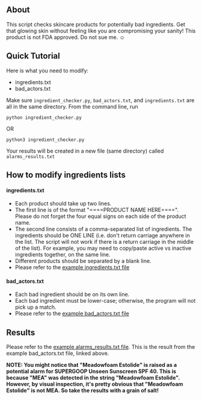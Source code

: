## About
This script checks skincare products for potentially bad ingredients. Get that glowing skin without feeling like you are compromising your sanity! This product is not FDA approved. Do not sue me. :relaxed:

## Quick Tutorial
Here is what you need to modify:
* ingredients.txt
* bad_actors.txt

Make sure `ingredient_checker.py`, `bad_actors.txt`, and `ingredients.txt` are all in the same directory. From the command line, run
```
python ingredient_checker.py
```
OR 
```
python3 ingredient_checker.py
```

Your results will be created in a new file (same directory) called `alarms_results.txt`

## How to modify ingredients lists
#### ingredients.txt
* Each product should take up two lines. 
* The first line is of the format "====PRODUCT NAME HERE====". Please do not forget the four equal signs on each side of the product name.
* The second line consists of a comma-separated list of ingredients. The ingredients should be ONE LINE (i.e. don't return carriage anywhere in the list. The script will not work if there is a return carriage in the middle of the list). For example, you may need to copy/paste active vs inactive ingredients together, on the same line.
* Different products should be separated by a blank line.
* Please refer to the [example ingredients.txt file](https://github.com/liuvictoria/skincare/blob/master/ingredients.txt)

#### bad_actors.txt
* Each bad ingredient should be on its own line. 
* Each bad ingredient must be lower-case; otherwise, the program will not pick up a match.
* Please refer to the [example bad_actors.txt file](https://github.com/liuvictoria/skincare/blob/master/bad_actors.txt)

## Results
Please refer to the [example alarms_results.txt file](https://github.com/liuvictoria/skincare/blob/master/alarms_results.txt). This is the result from the example bad_actors.txt file, linked above.

__NOTE: You might notice that "Meadowfoam Estolide" is raised as a potential alarm for SUPERGOOP Unseen Sunscreen SPF 40. This is because "MEA" was detected in the string "Meadowfoam Estolide". However, by visual inspection, it's pretty obvious that "Meadowfoam Estolide" is not MEA. So take the results with a grain of salt!__
